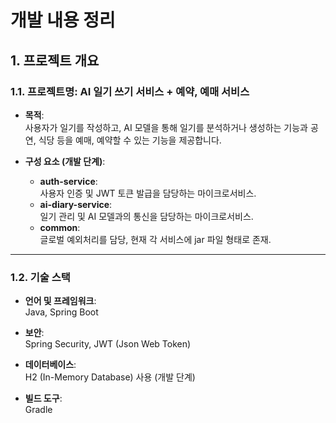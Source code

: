 # 개발 내용 정리

## 1. 프로젝트 개요
### 1.1. 프로젝트명: AI 일기 쓰기 서비스 + 예약, 예매 서비스
- **목적**:  
  사용자가 일기를 작성하고, AI 모델을 통해 일기를 분석하거나 생성하는 기능과 공연, 식당 등을 예매, 예약할 수 있는 기능을 제공합니다.

- **구성 요소 (개발 단계)**:
    - **auth-service**:  
      사용자 인증 및 JWT 토큰 발급을 담당하는 마이크로서비스.
    - **ai-diary-service**:  
      일기 관리 및 AI 모델과의 통신을 담당하는 마이크로서비스.
    - **common**:  
      글로벌 예외처리를 담당, 현재 각 서비스에 jar 파일 형태로 존재.
---

### 1.2. 기술 스택
- **언어 및 프레임워크**:  
  Java, Spring Boot

- **보안**:  
  Spring Security, JWT (Json Web Token)

- **데이터베이스**:  
  H2 (In-Memory Database) 사용 (개발 단계)

- **빌드 도구**:  
  Gradle
